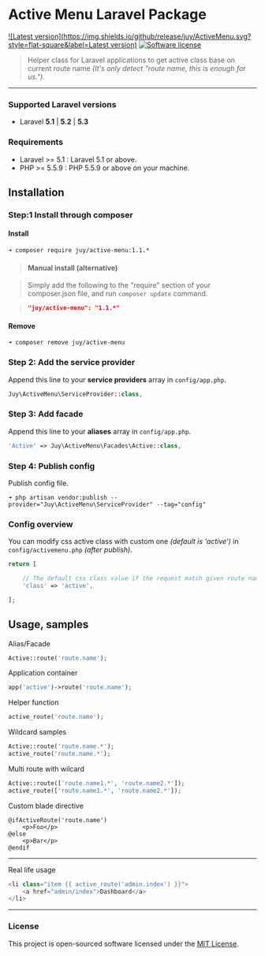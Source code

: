 # Active Menu Laravel Package

[![Latest version](https://img.shields.io/github/release/juy/ActiveMenu.svg?style=flat-square&label=Latest version)](https://github.com/juy/ActiveMenu/tags) [![Software license](https://img.shields.io/badge/license-MIT-blue.svg?style=flat-square)](LICENSE.txt)

> Helper class for Laravel applications to get active class base on current route name *(It's only detect "route name, this is enough for us.")*.

----------

### Supported Laravel versions

- Laravel **5.1** | **5.2** | **5.3**

### Requirements

- Laravel >= 5.1 : Laravel 5.1 or above.
- PHP >= 5.5.9 : PHP 5.5.9 or above on your machine.


## Installation

### Step:1 Install through composer

#### Install

```
➜ composer require juy/active-menu:1.1.*
```

> #### Manual install (alternative)

> Simply add the following to the "require" section of your composer.json file, and run `composer update` command.

> ```json
>"juy/active-menu": "1.1.*"
>```

#### Remove

```
➜ composer remove juy/active-menu
```

### Step 2: Add the service provider

Append this line to your **service providers** array in `config/app.php`.

```php
Juy\ActiveMenu\ServiceProvider::class,
```

### Step 3: Add facade

Append this line to your **aliases** array in `config/app.php`.

```php
'Active' => Juy\ActiveMenu\Facades\Active::class,
```

### Step 4: Publish config

Publish config file.

```
➜ php artisan vendor:publish --provider="Juy\ActiveMenu\ServiceProvider" --tag="config"
```

### Config overview

You can modify css active class with custom one *(default is 'active')* in `config/activemenu.php` *(after publish)*.


```php
return [

    // The default css class value if the request match given route name
    'class' => 'active',

];
```


## Usage, samples

Alias/Facade

```php
Active::route('route.name');
```

Application container

```php
app('active')->route('route.name');
```

Helper function

```php
active_route('route.name');
```

Wildcard samples

```php
Active::route('route.name.*');
active_route('route.name.*');
```

Multi route with wilcard

```php
Active::route(['route.name1.*', 'route.name2.*']);
active_route(['route.name1.*', 'route.name2.*']);

```

Custom blade directive

```
@ifActiveRoute('route.name')
    <p>Foo</p>
@else
    <p>Bar</p>
@endif
```

----------

Real life usage

```php
<li class="item {{ active_route('admin.index') }}">
    <a href="admin/index">Dashboard</a>
</li>
```

----------

### License

This project is open-sourced software licensed under the [MIT License](LICENSE.txt).